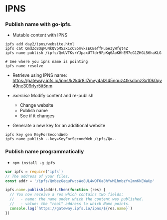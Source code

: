 # IPNS

### Publish name with go-ipfs.
- Mutable content with IPNS
```
ipfs add day2/ipns/website.html
ipfs cat QmdZc8QqFUNkQVpM5Zk1cCSomvksECBeffPuoe3yWfqt4Z
ipfs name publish /ipfs/QmUVTKsrYJpaxUT7dr9FpKq6AoKHhEM7eG1ZHGL56haKLG

# See where you ipns name is pointing
ipfs name resolve
```
- Retrieve using IPNS name: https://gateway.ipfs.io/ipns/k2k4r8ll7mvy4alzl45nquz4tkscbnz3x10k0qv49ne309rlyr5it5nm
- _exercise_ Modify content and re-publish
  - Change website
  - Publish name
  - See if it changes

- Generate a new key for an additional website
```
ipfs key gen KeyForSecondWeb
ipfs name publish --key=KeyForSecondWeb /ipfs/Qm..
```

### Publish name programmatically
- `npm install -g ipfs`
```js
var ipfs = require('ipfs`)
// The address of your files.
const addr = '/ipfs/QmbezGequPwcsWo8UL4wDF6a8hYwM1hmbzYv2mnKkEWaUp'

ipfs.name.publish(addr).then(function (res) {
  // You now receive a res which contains two fields:
  //   - name: the name under which the content was published.
  //   - value: the "real" address to which Name points.
  console.log(`https://gateway.ipfs.io/ipns/${res.name}`)
})
```
